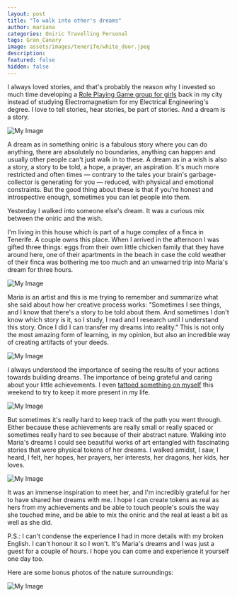 ```yaml
---
layout: post
title: "To walk into other's dreams"
author: mariana
categories: Oniric Travelling Personal
tags: Gran_Canary
image: assets/images/tenerife/white_door.jpeg
description: 
featured: false
hidden: false
---
```


I always loved stories, and that's probably the reason why I invested so much time developing a [Role Playing Game group for girls](https://www.facebook.com/rpgirlslife) back in my city instead of studying Electromagnetism for my Electrical Engineering's degree. I love to tell stories, hear stories, be part of stories. And a dream is a story.

![My Image](/assets/images/tenerife/rpgirls.jpeg)

A dream as in something oniric is a fabulous story where you can do anything, there are absolutely no boundaries, anything can happen and usually other people can't just walk in to these. A dream as in a wish is also a story, a story to be told, a hope, a prayer, an aspiration. It's much more restricted and often times — contrary to the tales your brain's garbage-collector is generating for you — reduced, with physical and emotional constraints. But the good thing about these is that if you're honest and introspective enough, sometimes you can let people into them.

Yesterday I walked into someone else's dream. It was a curious mix between the oniric and the wish.

I'm living in this house which is part of a huge complex of a finca in Tenerife. A couple owns this place. When I arrived in the afternoon I was gifted three things: eggs from their own little chicken family that they have around here, one of their apartments in the beach in case the cold weather of their finca was bothering me too much and an unwarned trip into Maria's dream for three hours.

![My Image](/assets/images/tenerife/outside.jpeg)

Maria is an artist and this is me trying to remember and summarize what she said about how her creative process works: "Sometimes I see things, and I know that there's a story to be told about them. And sometimes I don't know which story is it, so I study, I read and I research until I understand this story. Once I did I can transfer my dreams into reality." This is not only the most amazing form of learning, in my opinion, but also an incredible way of creating artifacts of your deeds.

![My Image](/assets/images/tenerife/first_room.jpeg)

I always understood the importance of seeing the results of your actions towards building dreams. The importance of being grateful and caring about your little achievements. I even [tattoed something on myself](https://www.deviantart.com/marimeireles) this weekend to try to keep it more present in my life.

![My Image](/assets/images/tenerife/tatu.jpeg)

But sometimes it's really hard to keep track of the path you went through. Either because these achievements are really small or really spaced or sometimes really hard to see because of their abstract nature. Walking into Maria's dreams I could see beautiful works of art entangled with fascinating stories that were physical tokens of her dreams. I walked amidst, I saw, I heard, I felt, her hopes, her prayers, her interests, her dragons, her kids, her loves.

![My Image](/assets/images/tenerife/second_room.jpeg)

It was an immense inspiration to meet her, and I'm incredibly grateful for her to have shared her dreams with me. I hope I can create tokens as real as hers from my achievements and be able to touch people's souls the way she touched mine, and be able to mix the oniric and the real at least a bit as well as she did.

P.S.: I can't condense the experience I had in more details with my broken English. I can't honour it so I won't. It's Maria's dreams and I was just a guest for a couple of hours. I hope you can come and experience it yourself one day too.

Here are some bonus photos of the nature surroundings:

![My Image](/assets/images/tenerife/outside.jpeg)